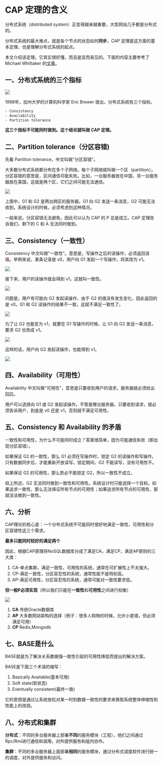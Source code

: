 # CAP 定理的含义

分布式系统（distributed system）正变得越来越重要，大型网站几乎都是分布式的。

分布式系统的最大难点，就是各个节点的状态如何**同步**。CAP 定理是这方面的基本定理，也是理解分布式系统的起点。

本文介绍该定理。它其实很好懂，而且是显而易见的。下面的内容主要参考了 Michael Whittaker 的[文章](https://mwhittaker.github.io/blog/an_illustrated_proof_of_the_cap_theorem/)。

## 一、分布式系统的三个指标

![](E:\Study-Workplaces\学习笔记\Redis学习笔记\img\cap01.jpg)

1998年，加州大学的计算机科学家 Eric Brewer 提出，分布式系统有三个指标。

```html
- Consistency
- Availability
- Partition tolerance
```

**这三个指标不可能同时做到。这个结论就叫做 CAP 定理。**

## 二、Partition tolerance（分区容错)

先看 Partition tolerance，中文叫做"分区容错"。

大多数分布式系统都分布在多个子网络。每个子网络就叫做一个区（partition）。分区容错的意思是，区间通信可能失败。比如，一台服务器放在中国，另一台服务器放在美国，这就是两个区，它们之间可能无法通信。

![](E:\Study-Workplaces\学习笔记\Redis学习笔记\img\cap02.png)

上图中，G1 和 G2 是两台跨区的服务器。G1 向 G2 发送一条消息，G2 可能无法收到。系统设计的时候，必须考虑到这种情况。

一般来说，分区容错无法避免，因此可以认为 CAP 的 P 总是成立。CAP 定理告诉我们，剩下的 C 和 A 无法同时做到。

## 三、Consistency（一致性）

Consistency 中文叫做"一致性"。意思是，写操作之后的读操作，必须返回该值。举例来说，某条记录是 v0，用户向 G1 发起一个写操作，将其改为 v1。

![](E:\Study-Workplaces\学习笔记\Redis学习笔记\img\cap03.png)

接下来，用户的读操作就会得到 v1。这就叫一致性。

![](E:\Study-Workplaces\学习笔记\Redis学习笔记\img\cap04.png)

问题是，用户有可能向 G2 发起读操作，由于 G2 的值没有发生变化，因此返回的是 v0。G1 和 G2 读操作的结果不一致，这就不满足一致性了。

![](E:\Study-Workplaces\学习笔记\Redis学习笔记\img\cap05.png)

为了让 G2 也能变为 v1，就要在 G1 写操作的时候，让 G1 向 G2 发送一条消息，要求 G2 也改成 v1。

![](E:\Study-Workplaces\学习笔记\Redis学习笔记\img\cap06.png)

这样的话，用户向 G2 发起读操作，也能得到 v1。

![](E:\Study-Workplaces\学习笔记\Redis学习笔记\img\cap07.jpg)

## 四、Availability（可用性）

Availability 中文叫做"可用性"，意思是只要收到用户的请求，服务器就必须给出回应。

用户可以选择向 G1 或 G2 发起读操作。不管是哪台服务器，只要收到请求，就必须告诉用户，到底是 v0 还是 v1，否则就不满足可用性。

## 五、Consistency 和 Availability 的矛盾

一致性和可用性，为什么不可能同时成立？答案很简单，因为可能通信失败（即出现分区容错）。

如果保证 G2 的一致性，那么 G1 必须在写操作时，锁定 G2 的读操作和写操作。只有数据同步后，才能重新开放读写。锁定期间，G2 不能读写，没有可用性不。

如果保证 G2 的可用性，那么势必不能锁定 G2，所以一致性不成立。

综上所述，G2 无法同时做到一致性和可用性。系统设计时只能选择一个目标。如果追求一致性，那么无法保证所有节点的可用性；如果追求所有节点的可用性，那就没法做到一致性。

## 六、分析

CAP理论的核心是：一个分布式系统不可能同时很好地满足一致性，可用性和分区容错性这三个需求。

**最多只能同时较好的满足两个**

因此，根据CAP原理将NoSQL数据库分成了满足CA，满足CP，满足AP原则的三大类：

1. CA-单点集群，满足一致性，可用性的系统，通常在可扩展性上不太强大。
2. CP-满足一致性，分区容忍性的系统，通常性能不是特别高。
3. AP-满足可用性，分区容忍性的系统，通常可能对一致性要求低。

**但一般P必须实现**（所以我们只能在**一致性**和**可用性**之间进行权衡）

![](E:\Study-Workplaces\学习笔记\Redis学习笔记\img\cap08.jpg)

1. **CA** 传统Oracle数据库
2. **AP** 大多数网站架构的选择（例子：很多人购物的时候，允许小差错，但必须满足可用）
3. **CP** Redis,Mongodb

## 七、BASE是什么

BASE就是为了解决关系数据强一致性引起的可用性降低而提出的解决方案。

BASE是下面三个术语的缩写：

1. Basically Available(基本可用)
2. Soft state(软状态)
3. Eventually consistent(最终一致)

它的思想是通过让系统放松对某一时刻数据一致性的要求来换取系统整体伸缩性和性能上的改观。

## 八、分布式和集群

**分布式**：不同的多台服务器上部署**不同**的服务模块（工程），他们之间通过Rpc/Rmi进行通信和调用，对外提供服务和组内协作。

**集群**：不同的多台服务器上面部署**相同**的服务模块，通过分布式调度软件进行统一的调度，对外提供服务和访问。

